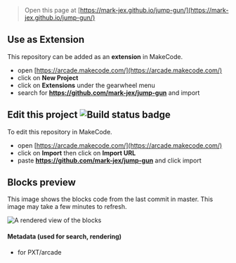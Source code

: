  


> Open this page at [https://mark-jex.github.io/jump-gun/](https://mark-jex.github.io/jump-gun/)

## Use as Extension

This repository can be added as an **extension** in MakeCode.

* open [https://arcade.makecode.com/](https://arcade.makecode.com/)
* click on **New Project**
* click on **Extensions** under the gearwheel menu
* search for **https://github.com/mark-jex/jump-gun** and import

## Edit this project ![Build status badge](https://github.com/mark-jex/jump-gun/workflows/MakeCode/badge.svg)

To edit this repository in MakeCode.

* open [https://arcade.makecode.com/](https://arcade.makecode.com/)
* click on **Import** then click on **Import URL**
* paste **https://github.com/mark-jex/jump-gun** and click import

## Blocks preview

This image shows the blocks code from the last commit in master.
This image may take a few minutes to refresh.

![A rendered view of the blocks](https://github.com/mark-jex/jump-gun/raw/master/.github/makecode/blocks.png)

#### Metadata (used for search, rendering)

* for PXT/arcade
<script src="https://makecode.com/gh-pages-embed.js"></script><script>makeCodeRender("{{ site.makecode.home_url }}", "{{ site.github.owner_name }}/{{ site.github.repository_name }}");</script>
